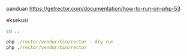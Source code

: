 
panduan
https://getrector.com/documentation/how-to-run-on-php-53


eksekusi

```cmd
cd ..

php ./rector/vendor/bin/rector --dry-run
php ./rector/vendor/bin/rector
```
